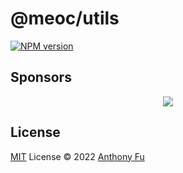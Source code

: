 # @meoc/utils

[![NPM version](https://img.shields.io/npm/v/@meoc/utils?color=a1b858&label=)](https://www.npmjs.com/package/@meoc/utils)

## Sponsors

<p align="center">
  <a href="https://cdn.jsdelivr.net/gh/antfu/static/sponsors.svg">
    <img src='https://cdn.jsdelivr.net/gh/antfu/static/sponsors.svg'/>
  </a>
</p>

## License

[MIT](./LICENSE) License © 2022 [Anthony Fu](https://github.com/antfu)
